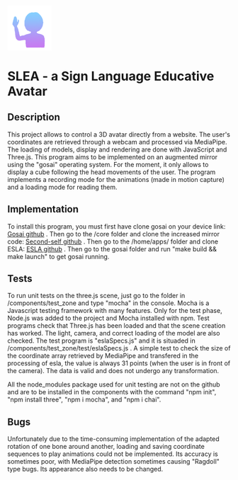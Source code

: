 <img src="https://github.com/AdrLfv/esla/blob/master/components/logo%20esla.png?raw=true" alt="drawing" width="100" class="center"/>   

# SLEA - a Sign Language Educative Avatar

## Description

This project allows to control a 3D avatar directly from a website. The user's coordinates are retrieved through a webcam and processed via MediaPipe. The loading of models, display and rendering are done with JavaScript and Three.js.
This program aims to be implemented on an augmented mirror using the "gosai" operating system. For the moment, it only allows to display a cube following the head movements of the user.
The program implements a recording mode for the animations (made in motion capture) and a loading mode for reading them.

## Implementation

To install this program, you must first have clone gosai on your device link: [Gosai github](https://github.com/GOSAI-DVIC/gosai.git) . Then go to the /core folder and clone the increased mirror code: [Second-self github](https://github.com/GOSAI-DVIC/second-self.git) . Then go to the /home/apps/ folder and clone ESLA: [ESLA github](https://github.com/AdrLfv/esla.git) . Then go to the gosai folder and run "make build && make launch" to get gosai running.

## Tests

To run unit tests on the three.js scene, just go to the folder in /components/test_zone and type "mocha" in the console. Mocha is a Javascript testing framework with many features. Only for the test phase, Node.js was added to the project and Mocha installed with npm. Test programs check that Three.js has been loaded and that the scene creation has worked. The light, camera, and correct loading of the model are also checked. The test program is "eslaSpecs.js" and it is situaded in /components/test_zone/test/eslaSpecs.js .
A simple test to check the size of the coordinate array retrieved by MediaPipe and transfered in the processing of esla, the value is always 31 points (when the user is in front of the camera). The data is valid and does not undergo any transformation.

All the node\_modules package used for unit testing are not on the github and are to be installed in the components with the command "npm init", "npm install three", "npm i mocha", and "npm i chai".

## Bugs

Unfortunately due to the time-consuming implementation of the adapted rotation of one bone around another, loading and saving coordinate sequences to play animations could not be implemented.
Its accuracy is sometimes poor, with MediaPipe detection sometimes causing "Ragdoll" type bugs. Its appearance also needs to be changed.



